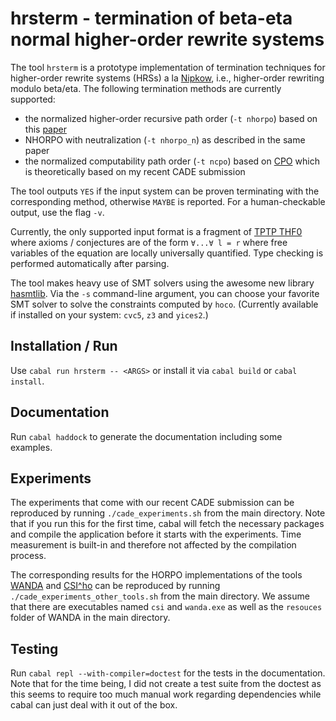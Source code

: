 # hrsterm - termination of beta-eta normal higher-order rewrite systems

The tool `hrsterm` is a prototype implementation of termination techniques for
higher-order rewrite systems (HRSs) a la [Nipkow](https://doi.org/10.1016/S0304-3975(97)00143-6),
i.e., higher-order  rewriting modulo beta/eta. The following termination
methods are currently supported:

* the normalized higher-order recursive path order (`-t nhorpo`) based on this 
  [paper](https://doi.org/10.1145/2699913)
* NHORPO with neutralization (`-t nhorpo_n`) as described in the same paper
* the normalized computability path order (`-t ncpo`) based on 
  [CPO](https://doi.org/10.2168/LMCS-11(4:3)2015) 
  which is theoretically based on my recent CADE submission

The tool outputs `YES` if the input system can be proven terminating with
the corresponding method, otherwise `MAYBE` is reported.
For a human-checkable output, use the flag `-v`.

Currently, the only supported input format is a fragment of
[TPTP THF0](https://tptp.org/UserDocs/TPTPLanguage/TPTPLanguage.shtml) 
where axioms / conjectures are of the form `∀...∀ l = r` where free variables
of the equation are locally universally quantified.
Type checking is performed automatically after parsing.

The tool makes heavy use of SMT solvers using the awesome new library 
[hasmtlib](https://github.com/bruderj15/Hasmtlib). 
Via the `-s` command-line argument, you can choose your favorite SMT solver to solve the
constraints computed by `hoco`. (Currently available if installed on your system: `cvc5`, `z3` and `yices2`.)

## Installation / Run

Use `cabal run hrsterm -- <ARGS>` or install it via `cabal build` or `cabal install`.

## Documentation

Run `cabal haddock` to generate the documentation including
some examples.

## Experiments

The experiments that come with our recent CADE submission can be reproduced by
running `./cade_experiments.sh` from the main directory. Note that if you
run this for the first time, cabal will fetch the necessary packages and
compile the application before it starts with the experiments. Time measurement
is built-in and therefore not affected by the compilation process.

The corresponding results for the HORPO implementations of the tools
[WANDA](https://sourceforge.net/projects/wandahot/) and
[CSI^ho](http://cl-informatik.uibk.ac.at/software/csi/ho/)
can be reproduced by running `./cade_experiments_other_tools.sh` from the main
directory. We assume that there are executables named `csi` and `wanda.exe`
as well as the `resouces` folder of WANDA in the main directory.

## Testing

Run `cabal repl --with-compiler=doctest` for the tests in the documentation.
Note that for the time being, I did not create a test suite from the doctest as this
seems to require too much manual work regarding dependencies while
cabal can just deal with it out of the box.